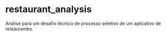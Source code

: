 # restaurant_analysis
Análise para um desafio técnico de processo seletivo de um aplicativo de restaurantes.
